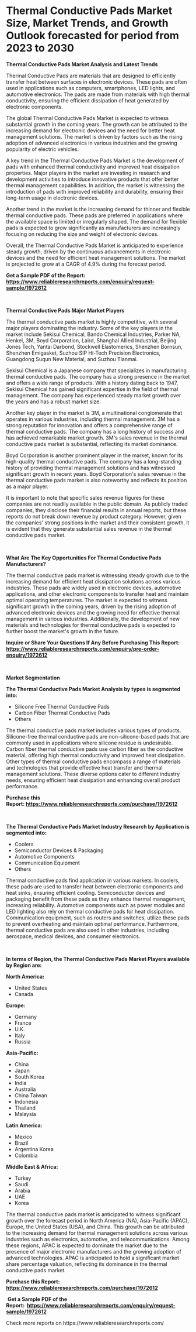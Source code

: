 <p><h1>Thermal Conductive Pads Market Size, Market Trends, and Growth Outlook forecasted for period from 2023 to 2030</h1></p><p><strong>Thermal Conductive Pads Market Analysis and Latest Trends</strong></p>
<p><p>Thermal Conductive Pads are materials that are designed to efficiently transfer heat between surfaces in electronic devices. These pads are often used in applications such as computers, smartphones, LED lights, and automotive electronics. The pads are made from materials with high thermal conductivity, ensuring the efficient dissipation of heat generated by electronic components.</p><p>The global Thermal Conductive Pads Market is expected to witness substantial growth in the coming years. The growth can be attributed to the increasing demand for electronic devices and the need for better heat management solutions. The market is driven by factors such as the rising adoption of advanced electronics in various industries and the growing popularity of electric vehicles.</p><p>A key trend in the Thermal Conductive Pads Market is the development of pads with enhanced thermal conductivity and improved heat dissipation properties. Major players in the market are investing in research and development activities to introduce innovative products that offer better thermal management capabilities. In addition, the market is witnessing the introduction of pads with improved reliability and durability, ensuring their long-term usage in electronic devices.</p><p>Another trend in the market is the increasing demand for thinner and flexible thermal conductive pads. These pads are preferred in applications where the available space is limited or irregularly shaped. The demand for flexible pads is expected to grow significantly as manufacturers are increasingly focusing on reducing the size and weight of electronic devices.</p><p>Overall, the Thermal Conductive Pads Market is anticipated to experience steady growth, driven by the continuous advancements in electronic devices and the need for efficient heat management solutions. The market is projected to grow at a CAGR of 4.9% during the forecast period.</p></p>
<p><strong>Get a Sample PDF of the Report:&nbsp; <a href="https://www.reliableresearchreports.com/enquiry/request-sample/1972612">https://www.reliableresearchreports.com/enquiry/request-sample/1972612</a></strong></p>
<p>&nbsp;</p>
<p><strong>Thermal Conductive Pads Major Market Players</strong></p>
<p><p>The thermal conductive pads market is highly competitive, with several major players dominating the industry. Some of the key players in the market include Sekisui Chemical, Bando Chemical Industries, Parker NA, Henkel, 3M, Boyd Corporation, Laird, Shanghai Allied Industrial, Beijing Jones Tech, Yantai Darbond, Stockwell Elastomerics, Shenzhen Bornsun, Shenzhen Emigasket, Suzhou SIP Hi-Tech Precision Electronics, Guangdong Suqun New Material, and Suzhou Tianmai.</p><p>Sekisui Chemical is a Japanese company that specializes in manufacturing thermal conductive pads. The company has a strong presence in the market and offers a wide range of products. With a history dating back to 1947, Sekisui Chemical has gained significant expertise in the field of thermal management. The company has experienced steady market growth over the years and has a robust market size.</p><p>Another key player in the market is 3M, a multinational conglomerate that operates in various industries, including thermal management. 3M has a strong reputation for innovation and offers a comprehensive range of thermal conductive pads. The company has a long history of success and has achieved remarkable market growth. 3M's sales revenue in the thermal conductive pads market is substantial, reflecting its market dominance.</p><p>Boyd Corporation is another prominent player in the market, known for its high-quality thermal conductive pads. The company has a long-standing history of providing thermal management solutions and has witnessed significant growth in recent years. Boyd Corporation's sales revenue in the thermal conductive pads market is also noteworthy and reflects its position as a major player.</p><p>It is important to note that specific sales revenue figures for these companies are not readily available in the public domain. As publicly traded companies, they disclose their financial results in annual reports, but these reports do not break down revenue by product category. However, given the companies' strong positions in the market and their consistent growth, it is evident that they generate substantial sales revenue in the thermal conductive pads market.</p></p>
<p>&nbsp;</p>
<p><strong>What Are The Key Opportunities For Thermal Conductive Pads Manufacturers?</strong></p>
<p><p>The thermal conductive pads market is witnessing steady growth due to the increasing demand for efficient heat dissipation solutions across various industries. These pads are widely used in electronic devices, automotive applications, and other electronic components to transfer heat and maintain optimal operating temperatures. The market is expected to witness significant growth in the coming years, driven by the rising adoption of advanced electronic devices and the growing need for effective thermal management in various industries. Additionally, the development of new materials and technologies for thermal conductive pads is expected to further boost the market's growth in the future.</p></p>
<p><strong>Inquire or Share Your Questions If Any Before Purchasing This Report: <a href="https://www.reliableresearchreports.com/enquiry/pre-order-enquiry/1972612">https://www.reliableresearchreports.com/enquiry/pre-order-enquiry/1972612</a></strong></p>
<p>&nbsp;</p>
<p><strong>Market Segmentation</strong></p>
<p><strong>The Thermal Conductive Pads Market Analysis by types is segmented into:</strong></p>
<p><ul><li>Silicone Free Thermal Conductive Pads</li><li>Carbon Fiber Thermal Conductive Pads</li><li>Others</li></ul></p>
<p><p>The thermal conductive pads market includes various types of products. Silicone-free thermal conductive pads are non-silicone-based pads that are commonly used in applications where silicone residue is undesirable. Carbon fiber thermal conductive pads use carbon fiber as the conductive material, offering high thermal conductivity and improved heat dissipation. Other types of thermal conductive pads encompass a range of materials and technologies that provide effective heat transfer and thermal management solutions. These diverse options cater to different industry needs, ensuring efficient heat dissipation and enhancing overall product performance.</p></p>
<p><strong>Purchase this Report:&nbsp;<a href="https://www.reliableresearchreports.com/purchase/1972612">https://www.reliableresearchreports.com/purchase/1972612</a></strong></p>
<p>&nbsp;</p>
<p><strong>The Thermal Conductive Pads Market Industry Research by Application is segmented into:</strong></p>
<p><ul><li>Coolers</li><li>Semiconductor Devices & Packaging</li><li>Automotive Components</li><li>Communication Equipment</li><li>Others</li></ul></p>
<p><p>Thermal conductive pads find application in various markets. In coolers, these pads are used to transfer heat between electronic components and heat sinks, ensuring efficient cooling. Semiconductor devices and packaging benefit from these pads as they enhance thermal management, increasing reliability. Automotive components such as power modules and LED lighting also rely on thermal conductive pads for heat dissipation. Communication equipment, such as routers and switches, utilize these pads to prevent overheating and maintain optimal performance. Furthermore, thermal conductive pads are also used in other industries, including aerospace, medical devices, and consumer electronics.</p></p>
<p>&nbsp;</p>
<p><strong>In terms of Region, the Thermal Conductive Pads Market Players available by Region are:</strong></p>
<p>
    <p> <strong> North America: </strong>
        <ul>
            <li>United States</li>
            <li>Canada</li>
        </ul>
        </p> 
    <p> <strong> Europe: </strong>
        <ul>
            <li>Germany</li>
            <li>France</li>
            <li>U.K.</li>
            <li>Italy</li>
            <li>Russia</li>
        </ul>
        </p> 
    <p> <strong> Asia-Pacific: </strong>
        <ul>
            <li>China</li>
            <li>Japan</li>
            <li>South Korea</li>
            <li>India</li>
            <li>Australia</li>
            <li>China Taiwan</li>
            <li>Indonesia</li>
            <li>Thailand</li>
            <li>Malaysia</li>
        </ul>
        </p> 
    <p> <strong> Latin America: </strong>
        <ul>
            <li>Mexico</li>
            <li>Brazil</li>
            <li>Argentina Korea</li>
            <li>Colombia</li>
        </ul>
        </p> 
    <p> <strong> Middle East & Africa: </strong>
        <ul>
            <li>Turkey</li>
            <li>Saudi</li>
            <li>Arabia</li>
            <li>UAE</li>
            <li>Korea</li>
        </ul>
    </p>
    </p>
<p><p>The thermal conductive pads market is anticipated to witness significant growth over the forecast period in North America (NA), Asia-Pacific (APAC), Europe, the United States (USA), and China. This growth can be attributed to the increasing demand for thermal management solutions across various industries such as electronics, automotive, and telecommunications. Among these regions, APAC is expected to dominate the market due to the presence of major electronic manufacturers and the growing adoption of advanced technologies. APAC is anticipated to hold a significant market share percentage valuation, reflecting its dominance in the thermal conductive pads market.</p></p>
<p><strong>Purchase this Report: <a href="https://www.reliableresearchreports.com/purchase/1972612">https://www.reliableresearchreports.com/purchase/1972612</a></strong></p>
<p>&nbsp;<strong>Get a Sample PDF of the Report:&nbsp;&nbsp;<a href="https://www.reliableresearchreports.com/enquiry/request-sample/1972612">https://www.reliableresearchreports.com/enquiry/request-sample/1972612</a></strong></p>
<p><strong></strong></p>
<p>Check more reports on https://www.reliableresearchreports.com/</p>